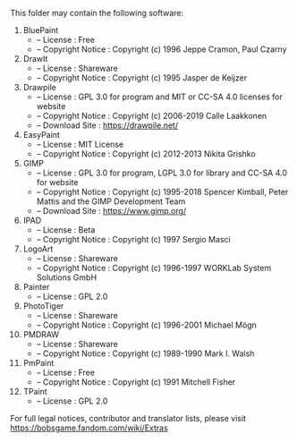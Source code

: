 ﻿This folder may contain the following software:

1. BluePaint
   - – License : Free
   - – Copyright Notice : Copyright (c) 1996 Jeppe Cramon, Paul Czarny
2. DrawIt
   - – License : Shareware
   - – Copyright Notice : Copyright (c) 1995 Jasper de Keijzer
3. Drawpile
   - – License : GPL 3.0 for program and MIT or CC-SA 4.0 licenses for website
   - – Copyright Notice : Copyright (c) 2006-2019 Calle Laakkonen
   - – Download Site : https://drawpile.net/
4. EasyPaint
   - – License : MIT License
   - – Copyright Notice : Copyright (c) 2012-2013 Nikita Grishko
5. GIMP
   - – License : GPL 3.0 for program, LGPL 3.0 for library and CC-SA 4.0 for website
   - – Copyright Notice : Copyright (c) 1995-2018 Spencer Kimball, Peter Mattis and the GIMP Development Team
   - – Download Site : https://www.gimp.org/
6. IPAD
   - – License : Beta
   - – Copyright Notice : Copyright (c) 1997 Sergio Masci
7. LogoArt
   - – License : Shareware
   - – Copyright Notice : Copyright (c) 1996-1997 WORKLab System Solutions GmbH
8. Painter
   - – License : GPL 2.0
9. PhotoTiger
   - – License : Shareware
   - – Copyright Notice : Copyright (c) 1996-2001 Michael Mögn
10. PMDRAW
    - – License : Shareware
    - – Copyright Notice : Copyright (c) 1989-1990 Mark I. Walsh
11. PmPaint
    - – License : Free
    - – Copyright Notice : Copyright (c) 1991 Mitchell Fisher
12. TPaint
    - – License : GPL 2.0

For full legal notices, contributor and translator lists, please visit https://bobsgame.fandom.com/wiki/Extras
